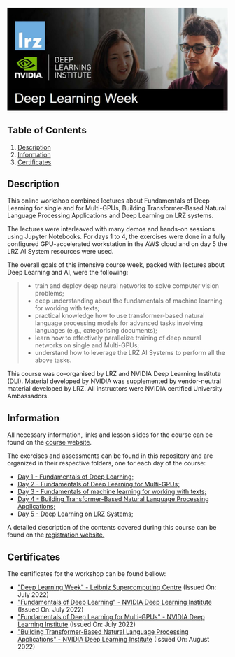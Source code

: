 ![Course](images/banner.jpg)

## Table of Contents
1. [Description](#description)
2. [Information](#information)
3. [Certificates](#certificates)

<a name="descripton"></a>
## Description

This online workshop combined lectures about Fundamentals of Deep Learning for single and for Multi-GPUs, Building Transformer-Based Natural Language Processing Applications and Deep Learning on LRZ systems.

The lectures were interleaved with many demos and hands-on sessions using Jupyter Notebooks. For days 1 to 4, the exercises were done in a fully configured GPU-accelerated workstation in the AWS cloud and on day 5 the LRZ AI System resources were used.

The overall goals of this intensive course week, packed with lectures about Deep Learning and AI, were the following:
> - train and deploy deep neural networks to solve computer vision problems;
> - deep understanding about the fundamentals of machine learning for working with texts;
> - practical knowledge how to use transformer-based natural language processing models for advanced tasks involving languages (e.g., categorising documents);
> - learn how to effectively parallelize training of deep neural networks on single and Multi-GPUs;
> - understand how to leverage the LRZ AI Systems to perform all the above tasks.

This course was co-organised by LRZ and NVIDIA Deep Learning Institute (DLI). Material developed by NVIDIA was supplemented by vendor-neutral material developed by LRZ. All instructors were NVIDIA certified University Ambassadors.

<a name="information"></a>
## Information

All necessary information, links and lesson slides for the course can be found on the [course website](https://doku.lrz.de/display/PUBLIC/Deep+Learning+Week+@+LRZ+2022).

The exercises and assessments can be found in this repository and are organized in their respective folders, one for each day of the course:
- [Day 1 - Fundamentals of Deep Learning;](https://github.com/HROlive/Deep-Learning-Week-Course/tree/main/Day%201%20-%20Fundamentals%20of%20Deep%20Learning)
- [Day 2 - Fundamentals of Deep Learning for Multi-GPUs;](https://github.com/HROlive/Deep-Learning-Week-Course/tree/main/Day%202%20-%20Fundamentals%20of%20Deep%20Learning%20for%20Multi-GPUs)
- [Day 3 - Fundamentals of machine learning for working with texts;](https://github.com/HROlive/Deep-Learning-Week-Course/tree/main/Day%203%20-%20Fundamentals%20of%20machine%20learning%20for%20working%20with%20texts)
- [Day 4 - Building Transformer-Based Natural Language Processing Applications;](https://github.com/HROlive/Deep-Learning-Week-Course/tree/main/Day%204%20-Building%20Transformer-Based%20Natural%20Language%20Processing%20Applications)
- [Day 5 - Deep Learning on LRZ Systems;](https://github.com/HROlive/Deep-Learning-Week-Course/tree/main/Day%205%20-%20Deep%20Learning%20on%20LRZ%20Systems)

A detailed description of the contents covered during this course can be found on the [registration website.](https://app1.edoobox.com/en/LRZ/Online%20Courses/Online%20Course.ed.e4cafa37d0c0_6397755004.Deep%20Learning%20Week)

<a name="certificates"></a>
## Certificates

The certificates for the workshop can be found bellow:

- ["Deep Learning Week" - Leibniz Supercomputing Centre](https://github.com/HROlive/Deep-Learning-Week-Course/blob/main/images/Certificate.pdf) (Issued On: July 2022)
- ["Fundamentals of Deep Learning" - NVIDIA Deep Learning Institute](https://courses.nvidia.com/certificates/4693c35f1c7a41baa9be0e520a4f34bd/) (Issued On: July 2022)
- ["Fundamentals of Deep Learning for Multi-GPUs" - NVIDIA Deep Learning Institute](https://courses.nvidia.com/certificates/8b9f35a826eb4d4c93108eb14bdbbf89/) (Issued On: July 2022)
- ["Building Transformer-Based Natural Language Processing Applications" - NVIDIA Deep Learning Institute](https://courses.nvidia.com/certificates/cab3568a849e4be0927a6ec6c51674a3/) (Issued On: August 2022)

